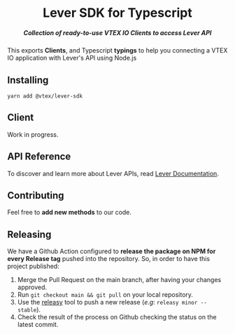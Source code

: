 <h1 align="center">
  Lever SDK for Typescript
</h1>
<h5 align="center">Collection of <i>ready-to-use</i> VTEX IO Clients to access Lever API</h5>

This exports **Clients**, and Typescript **typings** to help you connecting a VTEX IO application with Lever's API using Node.js

## Installing

```
yarn add @vtex/lever-sdk
```

## Client

Work in progress.

## API Reference

To discover and learn more about Lever APIs, read [Lever Documentation](https://hire.lever.co/developer/documentation).

## Contributing

Feel free to **add new methods** to our code.

## Releasing

We have a Github Action configured to **release the package on NPM for every Release tag** pushed into the repository. So, in order to have this project published:
1. Merge the Pull Request on the main branch, after having your changes approved.
2. Run `git checkout main && git pull` on your local repository.
3. Use the [releasy](https://www.npmjs.com/package/releasy) tool to push a new release (_e.g_: `releasy minor --stable`).
4. Check the result of the process on Github checking the status on the latest commit.
